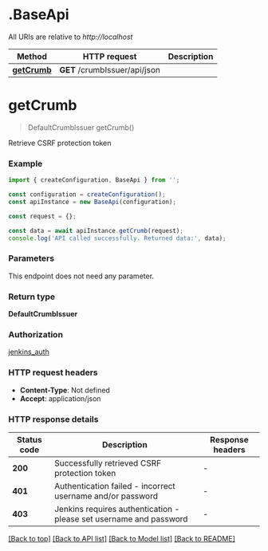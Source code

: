 # .BaseApi

All URIs are relative to *http://localhost*

Method | HTTP request | Description
------------- | ------------- | -------------
[**getCrumb**](BaseApi.md#getCrumb) | **GET** /crumbIssuer/api/json | 


# **getCrumb**
> DefaultCrumbIssuer getCrumb()

Retrieve CSRF protection token

### Example


```typescript
import { createConfiguration, BaseApi } from '';

const configuration = createConfiguration();
const apiInstance = new BaseApi(configuration);

const request = {};

const data = await apiInstance.getCrumb(request);
console.log('API called successfully. Returned data:', data);
```


### Parameters
This endpoint does not need any parameter.


### Return type

**DefaultCrumbIssuer**

### Authorization

[jenkins_auth](README.md#jenkins_auth)

### HTTP request headers

 - **Content-Type**: Not defined
 - **Accept**: application/json


### HTTP response details
| Status code | Description | Response headers |
|-------------|-------------|------------------|
**200** | Successfully retrieved CSRF protection token |  -  |
**401** | Authentication failed - incorrect username and/or password |  -  |
**403** | Jenkins requires authentication - please set username and password |  -  |

[[Back to top]](#) [[Back to API list]](README.md#documentation-for-api-endpoints) [[Back to Model list]](README.md#documentation-for-models) [[Back to README]](README.md)


